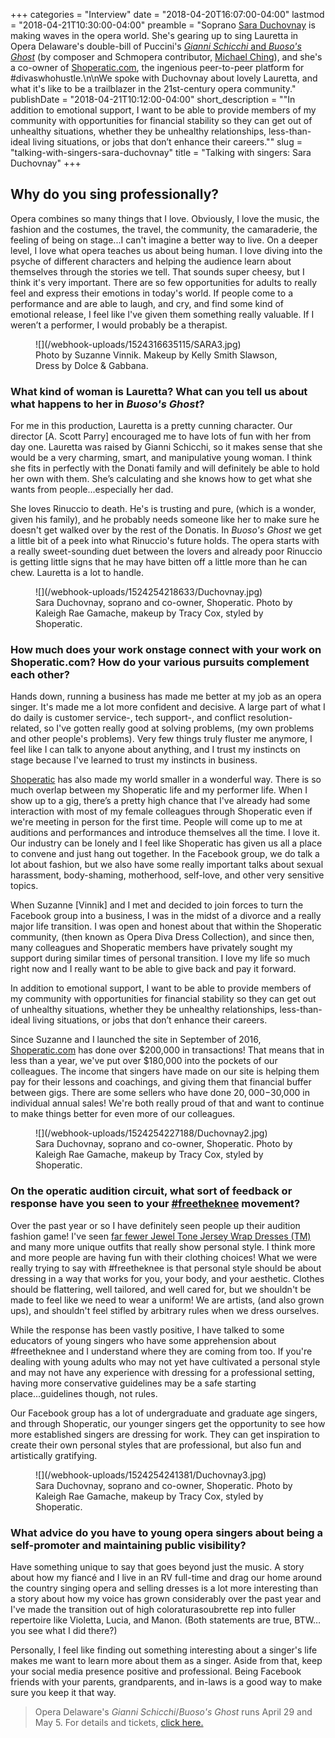 +++
categories = "Interview"
date = "2018-04-20T16:07:00-04:00"
lastmod = "2018-04-21T10:30:00-04:00"
preamble = "Soprano [Sara Duchovnay](/scene/people/sara-duchovnay/) is making waves in the opera world. She's gearing up to sing Lauretta in Opera Delaware's double-bill of Puccini's [*Gianni Schicchi* and *Buoso's Ghost*](http://www.operade.org/2018-festival-gianni-schicchi-buosos-ghost) (by composer and Schmopera contributor, [Michael Ching](/authors/michael-ching/)), and she's a co-owner of [Shoperatic.com](http://shoperatic.com/), the ingenious peer-to-peer platform for #divaswhohustle.\n\nWe spoke with Duchovnay about lovely Lauretta, and what it's like to be a trailblazer in the 21st-century opera community."
publishDate = "2018-04-21T10:12:00-04:00"
short_description = "\"In addition to emotional support,  I want to be able to provide members of my community with opportunities for financial stability so they can get out of unhealthy situations, whether they be unhealthy relationships, less-than-ideal living situations, or jobs that don’t enhance their careers.\""
slug = "talking-with-singers-sara-duchovnay"
title = "Talking with singers: Sara Duchovnay"
+++

## Why do you sing professionally?

Opera combines so many things that I love. Obviously, I love the music, the fashion and the costumes, the travel, the community, the camaraderie, the feeling of being on stage...I can't imagine a better way to live. On a deeper level, I love what opera teaches us about being human. I love diving into the psyche of different characters and helping the audience learn about themselves through the stories we tell. That sounds super cheesy, but I think it's very important. There are so few opportunities for adults to really feel and express their emotions in today's world. If people come to a performance and are able to laugh, and cry, and find some kind of emotional release, I feel like I've given them something really valuable. If I weren’t a performer, I would probably be a therapist.

<figure data-type="image">
![](/webhook-uploads/1524316635115/SARA3.jpg)
<figcaption>Photo by Suzanne Vinnik. Makeup by Kelly Smith Slawson, Dress by Dolce & Gabbana.</figcaption>
</figure>
 
### What kind of woman is Lauretta? What can you tell us about what happens to her in *Buoso's Ghost*?

For me in this production, Lauretta is a pretty cunning character. Our director [A. Scott Parry] encouraged me to have lots of fun with her from day one. Lauretta was raised by Gianni Schicchi, so it makes sense that she would be a very charming, smart, and manipulative young woman. I think she fits in perfectly with the Donati family and will definitely be able to hold her own with them. She’s calculating and she knows how to get what she wants from people...especially her dad. 

She loves Rinuccio to death. He's is trusting and pure, (which is a wonder, given his family), and he probably needs someone like her to make sure he doesn't get walked over by the rest of the Donatis. In *Buoso's Ghost* we get a little bit of a peek into what Rinuccio's future holds. The opera starts with a really sweet-sounding duet between the lovers and already poor Rinuccio is getting little signs that he may have bitten off a little more than he can chew. Lauretta is a lot to handle.

<figure data-type="image">
![](/webhook-uploads/1524254218633/Duchovnay.jpg)
<figcaption>Sara Duchovnay, soprano and co-owner, Shoperatic. Photo by Kaleigh Rae Gamache, makeup by Tracy Cox, styled by Shoperatic.</figcaption>
</figure>
 
### How much does your work onstage connect with your work on Shoperatic.com? How do your various pursuits complement each other?

Hands down, running a business has made me better at my job as an opera singer. It's made me a lot more confident and decisive. A large part of what I do daily is customer service-, tech support-, and conflict resolution- related, so I've gotten really good at solving problems, (my own problems and other people's problems). Very few things truly fluster me anymore, I feel like I can talk to anyone about anything, and I trust my instincts on stage because I've learned to trust my instincts in business.

[Shoperatic](https://shoperatic.com/) has also made my world smaller in a wonderful way. There is so much overlap between my Shoperatic life and my performer life. When I show up to a gig, there’s a pretty high chance that I've already had some interaction with most of my female colleagues through Shoperatic even if we're meeting in person for the first time. People will come up to me at auditions and performances and introduce themselves all the time. I love it. Our industry can be lonely and I feel like Shoperatic has given us all a place to convene and just hang out together. In the Facebook group, we do talk a lot about fashion, but we also have some really important talks about sexual harassment, body-shaming, motherhood, self-love, and other very sensitive topics. 

When Suzanne [Vinnik] and I met and decided to join forces to turn the Facebook group into a business, I was in the midst of a divorce and a really major life transition. I was open and honest about that within the Shoperatic community, (then known as Opera Diva Dress Collection), and  since then, many colleagues and Shoperatic members have privately sought my support during similar times of personal transition. I love my life so much right now and I really want to be able to give back and pay it forward. 

In addition to emotional support,  I want to be able to provide members of my community with opportunities for financial stability so they can get out of unhealthy situations, whether they be unhealthy relationships, less-than-ideal living situations, or jobs that don’t enhance their careers.

Since Suzanne and I launched the site in September of 2016, [Shoperatic.com](https://shoperatic.com/) has done over $200,000 in transactions! That means that in less than a year, we've put over $180,000 into the pockets of our colleagues. The income that singers have made on our site is helping them pay for their lessons and coachings, and giving them that financial buffer between gigs. There are some sellers who have done $20,000-$30,000 in individual annual sales! We're both really proud of that and want to continue to make things better for even more of our colleagues.

<figure data-type="image">
![](/webhook-uploads/1524254227188/Duchovnay2.jpg)
<figcaption>Sara Duchovnay, soprano and co-owner, Shoperatic. Photo by Kaleigh Rae Gamache, makeup by Tracy Cox, styled by Shoperatic.</figcaption>
</figure>

### On the operatic audition circuit, what sort of feedback or response have you seen to your [#freetheknee](/freetheknee-part-2-you-have-better-choices/) movement? 

Over the past year or so I have definitely seen people up their audition fashion game! I've seen [far fewer Jewel Tone Jersey Wrap Dresses (TM)](/a-letter-to-the-modern-diva/) and many more unique outfits that really show personal style. I think more and more people are having fun with their clothing choices! What we were really trying to say with #freetheknee is that personal style should be about dressing in a way that works for you, your body, and your aesthetic. Clothes should be flattering, well tailored, and well cared for, but we shouldn't be made to feel like we need to wear a uniform! We are artists, (and also grown ups), and shouldn't feel stifled by arbitrary rules when we dress ourselves. 

While the response has been vastly positive, I have talked to some educators of young singers who have some apprehension about #freetheknee and I understand where they are coming from too. If you're dealing with young adults who may not yet have cultivated a personal style and may not have any experience with dressing for a professional setting, having more conservative guidelines may be a safe starting place...guidelines though, not rules. 

Our Facebook group has a lot of undergraduate and graduate age singers, and through Shoperatic, our younger singers get the opportunity to see how more established singers are dressing for work. They can get inspiration to create their own personal styles that are professional, but also fun and artistically gratifying.

<figure data-type="image">
![](/webhook-uploads/1524254241381/Duchovnay3.jpg)
<figcaption>Sara Duchovnay, soprano and co-owner, Shoperatic. Photo by Kaleigh Rae Gamache, makeup by Tracy Cox, styled by Shoperatic.</figcaption>
</figure>
 
### What advice do you have to young opera singers about being a self-promoter and maintaining public visibility?  

Have something unique to say that goes beyond just the music. A story about how my fiancé and I live in an RV full-time and drag our home around the country singing opera and selling dresses is a lot more interesting than a story about how my voice has grown considerably over the past year and I've made the transition out of high coloraturasoubrette rep into fuller repertoire like Violetta, Lucia, and Manon. (Both statements are true, BTW…you see what I did there?) 

Personally, I feel like finding out something interesting about a singer's life makes me want to learn more about them as a singer. Aside from that, keep your social media presence positive and professional. Being Facebook friends with your parents, grandparents, and in-laws is a good way to make sure you keep it that way.

>Opera Delaware's *Gianni Schicchi*/*Buoso's Ghost* runs April 29 and May 5. For details and tickets, [click here.](http://www.operade.org/2018-festival-gianni-schicchi-buosos-ghost)
